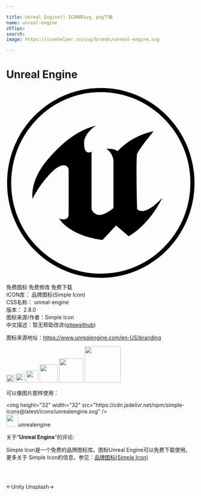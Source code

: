 ```yaml
---

title: Unreal Engine() ICON转svg、png下载
name: unreal-engine
zhTips: 
search: 
image: https://iconhelper.cn/svg/brands/unreal-engine.svg

---
```


# Unreal Engine  <small style="font-size: 60%;font-weight: 100"></small>

<div id="svg" class="svg-wrap">
<svg role="img" viewBox="0 0 24 24" xmlns="http://www.w3.org/2000/svg"><title>Unreal Engine icon</title><path d="M11.999 0C5.427 0 .1 5.373.1 12c0 6.628 5.327 12 11.899 12 6.571 0 11.899-5.372 11.899-12 0-6.627-5.328-12-11.9-12zm0 .528c3.038 0 5.895 1.194 8.043 3.36A11.446 11.446 0 0 1 23.374 12c0 3.064-1.183 5.945-3.332 8.112A11.254 11.254 0 0 1 12 23.472a11.253 11.253 0 0 1-8.044-3.36A11.447 11.447 0 0 1 .623 12c0-3.064 1.184-5.945 3.332-8.112A11.252 11.252 0 0 1 12 .528zm-.595 4.223c-1.938.52-3.732 1.516-6.123 4.258-2.392 2.742-1.938 5.006-1.938 5.006s.66-1.558 2.247-3.199c.752-.777 1.314-1.037 1.698-1.038a.598.598 0 0 1 .632.602v5.567c0 .55-.354.669-.68.663-.279-.005-.537-.102-.537-.102 1.63 2.368 5.526 2.7 5.526 2.7l1.711-1.828.04.035 1.568 1.336c2.866-1.703 4.248-4.86 4.248-4.86-1.279 1.353-2.094 1.669-2.578 1.667-.429-.003-.597-.255-.597-.255-.023-.117-.063-1.81-.078-3.505-.014-1.756-.001-3.513.087-3.518.494-.929 2.073-2.802 2.073-2.802-2.948.581-4.556 2.513-4.556 2.513-.475-.374-1.444-.311-1.444-.311.454.25.907.976.907 1.578v5.92s-.99.873-1.752.873c-.451 0-.729-.247-.881-.449a1.182 1.182 0 0 1-.15-.258V8.033a.634.634 0 0 1-.363.123c-.162 0-.33-.082-.444-.32-.086-.18-.141-.45-.141-.842 0-1.35 1.525-2.243 1.525-2.243z"/></svg>
</div>
<detail full-name='unreal-engine'></detail>

<div class="detail-page">
<p>
<span><span class="badge-success badge">免费图标</span> <span class="badge-success badge">免费修改</span>  <span class="badge-success badge">免费下载</span> </span>
<br/>
<span>
ICON库：
<span class="badge-secondary badge">品牌图标(Simple Icon)</span> 
</span>
<br/>
<span>
CSS名称：
<span class="badge-secondary badge">unreal-engine</span> 
</span>

<br/>
<span>
版本：
<span class="badge-secondary badge">2.8.0</span> 
</span>
<br/>
<span>图标来源/作者：<span class="badge-light badge">Simple Icon</span></span> 
<br/>
<span class="zh-detail">中文描述：暂无<span class="help-link"><span>帮助改进</span>(<a href="https://gitee.com/liuwave/icon-helper/edit/master/json/brands/unreal-engine.json" target="_blank" rel="noopener noreferrer">gitee</a><a href="https://github.com/liuwave/icon-helper/edit/master/json/brands/unreal-engine.json" target="_blank" rel="noopener noreferrer">github</a></span>)</span><br/>
</p>
</div><div class="description description alert alert-light"><p>图标来源地址：<a href="https://www.unrealengine.com/en-US/branding" target="_blank" rel="noopener noreferrer">https://www.unrealengine.com/en-US/branding</a></p></div>
<div class="alert alert-dark">
<img height="21" width="21" src="https://cdn.jsdelivr.net/npm/simple-icons@latest/icons/unrealengine.svg" />
<img height="24" width="24" src="https://cdn.jsdelivr.net/npm/simple-icons@latest/icons/unrealengine.svg" />
<img height="32" width="32" src="https://cdn.jsdelivr.net/npm/simple-icons@latest/icons/unrealengine.svg" />
<img height="48" width="48" src="https://cdn.jsdelivr.net/npm/simple-icons@latest/icons/unrealengine.svg" />
<img height="64" width="64" src="https://cdn.jsdelivr.net/npm/simple-icons@latest/icons/unrealengine.svg" />
<img height="96" width="96" src="https://cdn.jsdelivr.net/npm/simple-icons@latest/icons/unrealengine.svg" />

</div>
<div>
  <p>可以像图片那样使用：    
  </p>
  <div class="alert alert-primary" style="font-size: 14px">
    &lt;img height="32" width="32" src="https://cdn.jsdelivr.net/npm/simple-icons@latest/icons/unrealengine.svg" /&gt;
    <copy-btn content='<img height="32" width="32" src="https://cdn.jsdelivr.net/npm/simple-icons@latest/icons/unrealengine.svg" />'></copy-btn>
  </div>
  <div class="alert alert-secondary">
    <img height="32" width="32" src="https://cdn.jsdelivr.net/npm/simple-icons@latest/icons/unrealengine.svg" />unrealengine
    <copy-btn content="unrealengine" btn-title="复制图标名称"></copy-btn>
  </div>
</div>
<div class="icon-detail__container">
<p>关于“<b>Unreal Engine</b>”的评论:</p>
</div>
<Vssue title="关于“Unreal Engine”的评论" />
<div><p>Simple Icon是一个免费的品牌图标库。图标Unreal Engine可以免费下载使用。更多关于  Simple Icon的信息，参见：<a target="_blank" href="https://iconhelper.cn/brands.html">品牌图标(Simple Icon)</a>
</p></div>


<div style="padding:2rem 0 " class="page-nav"><p class="inner"><span class="prev">←<router-link to="/icon/unity.html">Unity</router-link></span> <span class="next"><router-link to="/icon/unsplash.html">Unsplash</router-link>→</span></p></div>
